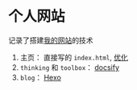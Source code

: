 # 个人网站

记录了搭建[我的网站](https://mrgodfrey.github.io/)的技术

1. 主页： 直接写的 `index.html`, [优化](/个人网站/主页.md)
2.  `thinking` 和 `toolbox`： [docsify](/个人网站/使用docsify建立个人知识库.md) 
3. `blog`： [Hexo](/个人网站/HexoBlog.md)
